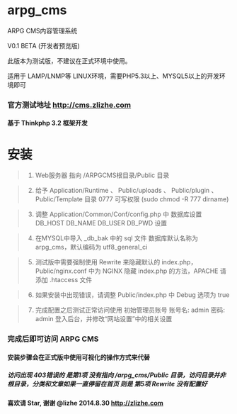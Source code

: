 arpg_cms
========

ARPG CMS内容管理系统


V0.1 BETA (开发者预览版)


此版本为测试版，不建议在正式环境中使用。


适用于 LAMP/LNMP等 LINUX环境，需要PHP5.3以上、MYSQL5以上的开发环境即可


### 官方测试地址 http://cms.zlizhe.com ###

#### 基于 Thinkphp 3.2 框架开发 ####


# 安装 #


>1. Web服务器 指向 /ARPGCMS根目录/Public 目录


>2. 给予 Application/Runtime 、 Public/uploads 、 Public/plugin 、 Public/Template 目录 0777 可写权限 (sudo chmod -R 777 dirname)


>3. 调整 Application/Common/Conf/config.php 中 数据库设置 DB_HOST DB_NAME DB_USER DB_PWD 设置


>4. 在MYSQL中导入 _db_bak 中的 sql 文件 数据库默认名称为 arpg_cms，默认编码为 utf8_general_ci


>5. 测试版中需要强制使用 Rewrite 来隐藏默认的 index.php，Public/nginx.conf 中为 NGINX 隐藏 index.php 的方法，APACHE 请添加 .htaccess 文件


>6. 如果安装中出现错误，请调整 Public/index.php 中 Debug 选项为 true


>7. 完成配置之后测试正常访问使用 初始管理员账号 账号名: admin 密码: admin 登入后台，并修改“网站设置”中的相关设置



### 完成后即可访问 ARPG CMS ###

#### 安装步骤会在正式版中使用可视化的操作方式来代替 ####

##### 访问出现 403错误的 是第1项 没有指向 /arpg_cms/Public 目录，访问目录并非根目录，分类和文章如果一直停留在首页 则是 第5项 Rewrite 没有配置好 #####

#### 喜欢请 Star, 谢谢 @lizhe 2014.8.30 http://zlizhe.com ####